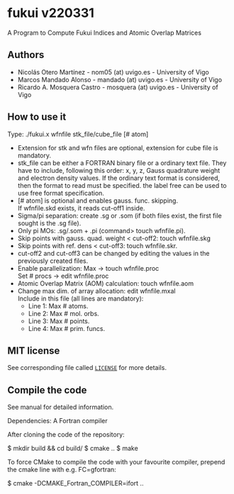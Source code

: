# fukui v220331
A Program to Compute Fukui Indices and Atomic Overlap Matrices

## Authors
  - Nicolás Otero Martínez     -     nom05 (at) uvigo.es - University of Vigo
  - Marcos Mandado Alonso      -   mandado (at) uvigo.es - University of Vigo
  - Ricardo A. Mosquera Castro -  mosquera (at) uvigo.es - University of Vigo

## How to use it
Type: ./fukui.x wfnfile stk\_file/cube\_file [# atom]
 - Extension for stk and wfn files are optional, extension for cube file is mandatory.
 - stk\_file can be either a FORTRAN binary file or a ordinary text file.
   They have to include, following this order: x, y, z, Gauss quadrature weight and electron density values.
   If the ordinary text format is considered, then the format to read must be specified. the label free can be used to use free format specification.
 - [# atom] is optional and enables gauss. func. skipping.                                                                                                                          
   If wfnfile.skd exists, it reads cut-off1 inside.
 - Sigma/pi separation: create .sg or .som (if both files exist, the first file sought is the .sg file).                                                                            
 - Only pi MOs: .sg/.som + .pi (command> touch wfnfile.pi).                                                                                                                         
 - Skip points with gauss. quad. weight < cut-off2: touch wfnfile.skg                                                                                                               
 - Skip points with ref. dens < cut-off3: touch wfnfile.skr.                                                                                                                        
 - cut-off2 and cut-off3 can be changed by editing the values in the previously created files.
 - Enable parallelization: Max         -> touch wfnfile.proc                                                                                                                          
                           Set # procs -> edit  wfnfile.proc                                                                                                                          
 - Atomic Overlap Matrix (AOM) calculation: touch wfnfile.aom                                                                                                                       
 - Change max dim. of array allocation: edit  wfnfile.mxal                                                                                                                          
   Include in this file (all lines are mandatory):                                                                                                                                  
   - Line 1: Max # atoms.                                                                                                                                                      
   - Line 2: Max #    mol. orbs.                                                                                                                                               
   - Line 3: Max # points.                                                                                                                                                     
   - Line 4: Max # prim. funcs.

## MIT license
See corresponding file called [`LICENSE`](LICENSE) for more details.

## Compile the code
See manual for detailed information.

Dependencies: A Fortran compiler

After cloning the code of the repository:

 $ mkdir build && cd build/
 $ cmake ..
 $ make

To force CMake to compile the code with your favourite compiler, prepend the cmake line 
   with e.g. FC=gfortran:

 $ cmake -DCMAKE\_Fortran\_COMPILER=ifort ..


